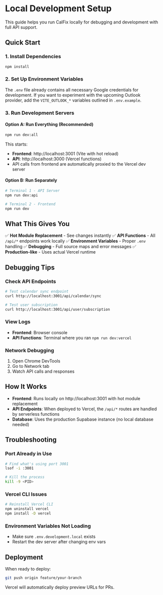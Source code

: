 # Local Development Setup

This guide helps you run CalFix locally for debugging and development with full API support.

## Quick Start

### 1. Install Dependencies
```bash
npm install
```

### 2. Set Up Environment Variables
The `.env` file already contains all necessary Google credentials for development. If you want to experiment with the upcoming Outlook provider, add the `VITE_OUTLOOK_*` variables outlined in `.env.example`.

### 3. Run Development Servers

#### Option A: Run Everything (Recommended)
```bash
npm run dev:all
```
This starts:
- **Frontend**: http://localhost:3001 (Vite with hot reload)
- **API**: http://localhost:3000 (Vercel functions)
- API calls from frontend are automatically proxied to the Vercel dev server

#### Option B: Run Separately
```bash
# Terminal 1 - API Server
npm run dev:api

# Terminal 2 - Frontend
npm run dev
```

## What This Gives You

✅ **Hot Module Replacement** - See changes instantly
✅ **API Functions** - All `/api/*` endpoints work locally
✅ **Environment Variables** - Proper `.env` handling
✅ **Debugging** - Full source maps and error messages
✅ **Production-like** - Uses actual Vercel runtime

## Debugging Tips

### Check API Endpoints
```bash
# Test calendar sync endpoint
curl http://localhost:3001/api/calendar/sync

# Test user subscription
curl http://localhost:3001/api/user/subscription
```

### View Logs
- **Frontend**: Browser console
- **API Functions**: Terminal where you ran `npm run dev:vercel`

### Network Debugging
1. Open Chrome DevTools
2. Go to Network tab
3. Watch API calls and responses

## How It Works

- **Frontend**: Runs locally on http://localhost:3001 with hot module replacement
- **API Endpoints**: When deployed to Vercel, the `/api/*` routes are handled by serverless functions
- **Database**: Uses the production Supabase instance (no local database needed)

## Troubleshooting

### Port Already in Use
```bash
# Find what's using port 3001
lsof -i :3001

# Kill the process
kill -9 <PID>
```

### Vercel CLI Issues
```bash
# Reinstall Vercel CLI
npm uninstall vercel
npm install -D vercel
```

### Environment Variables Not Loading
- Make sure `.env.development.local` exists
- Restart the dev server after changing env vars

## Deployment

When ready to deploy:
```bash
git push origin feature/your-branch
```
Vercel will automatically deploy preview URLs for PRs.
